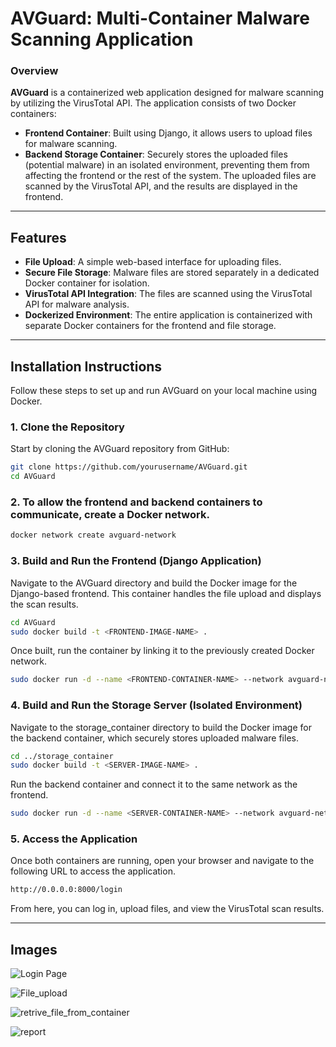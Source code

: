 # AVGuard: Multi-Container Malware Scanning Application

### Overview

**AVGuard** is a containerized web application designed for malware scanning by utilizing the VirusTotal API. The application consists of two Docker containers:
- **Frontend Container**: Built using Django, it allows users to upload files for malware scanning.
- **Backend Storage Container**: Securely stores the uploaded files (potential malware) in an isolated environment, preventing them from affecting the frontend or the rest of the system. The uploaded files are scanned by the VirusTotal API, and the results are displayed in the frontend.

---

## Features
- **File Upload**: A simple web-based interface for uploading files.
- **Secure File Storage**: Malware files are stored separately in a dedicated Docker container for isolation.
- **VirusTotal API Integration**: The files are scanned using the VirusTotal API for malware analysis.
- **Dockerized Environment**: The entire application is containerized with separate Docker containers for the frontend and file storage.

---

## Installation Instructions

Follow these steps to set up and run AVGuard on your local machine using Docker.

### 1. Clone the Repository
Start by cloning the AVGuard repository from GitHub:

```bash
git clone https://github.com/yourusername/AVGuard.git
cd AVGuard
```

### 2. To allow the frontend and backend containers to communicate, create a Docker network.

```bash
docker network create avguard-network
```

### 3. Build and Run the Frontend (Django Application)

Navigate to the AVGuard directory and build the Docker image for the Django-based frontend. This container handles the file upload and displays the scan results.

```bash
cd AVGuard
sudo docker build -t <FRONTEND-IMAGE-NAME> .
```
Once built, run the container by linking it to the previously created Docker network.

```bash
sudo docker run -d --name <FRONTEND-CONTAINER-NAME> --network avguard-network -p 8000:8000 <FRONTEND-IMAGE-NAME>
```

### 4. Build and Run the Storage Server (Isolated Environment)

Navigate to the storage_container directory to build the Docker image for the backend container, which securely stores uploaded malware files.

```bash
cd ../storage_container
sudo docker build -t <SERVER-IMAGE-NAME> .
```
Run the backend container and connect it to the same network as the frontend.

```bash
sudo docker run -d --name <SERVER-CONTAINER-NAME> --network avguard-network <SERVER-IMAGE-NAME>
```

### 5. Access the Application

Once both containers are running, open your browser and navigate to the following URL to access the application.

```bash
http://0.0.0.0:8000/login
```
From here, you can log in, upload files, and view the VirusTotal scan results.

---

## Images

![Login Page](images/login-page-screenshot.png)

![File_upload](images/login-page-screenshot.png)

![retrive_file_from_container](images/login-page-screenshot.png)

![report](images/login-page-screenshot.png)

